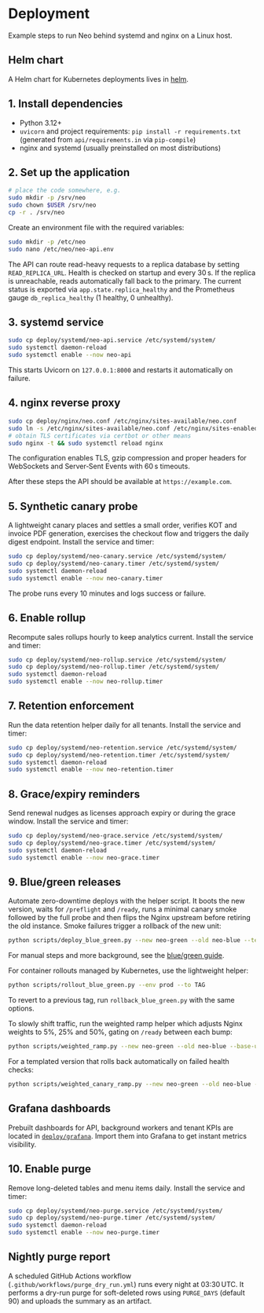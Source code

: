 # Deployment

Example steps to run Neo behind systemd and nginx on a Linux host.
## Helm chart

A Helm chart for Kubernetes deployments lives in [helm](helm/README.md).


## 1. Install dependencies
- Python 3.12+
- `uvicorn` and project requirements: `pip install -r requirements.txt`
  (generated from `api/requirements.in` via `pip-compile`)
- nginx and systemd (usually preinstalled on most distributions)

## 2. Set up the application
```bash
# place the code somewhere, e.g.
sudo mkdir -p /srv/neo
sudo chown $USER /srv/neo
cp -r . /srv/neo
```
Create an environment file with the required variables:
```bash
sudo mkdir -p /etc/neo
sudo nano /etc/neo/neo-api.env
```

The API can route read-heavy requests to a replica database by setting
`READ_REPLICA_URL`. Health is checked on startup and every 30 s. If the
replica is unreachable, reads automatically fall back to the primary. The
current status is exported via `app.state.replica_healthy` and the Prometheus
gauge `db_replica_healthy` (1 healthy, 0 unhealthy).

## 3. systemd service
```bash
sudo cp deploy/systemd/neo-api.service /etc/systemd/system/
sudo systemctl daemon-reload
sudo systemctl enable --now neo-api
```
This starts Uvicorn on `127.0.0.1:8000` and restarts it automatically on failure.

## 4. nginx reverse proxy
```bash
sudo cp deploy/nginx/neo.conf /etc/nginx/sites-available/neo.conf
sudo ln -s /etc/nginx/sites-available/neo.conf /etc/nginx/sites-enabled/
# obtain TLS certificates via certbot or other means
sudo nginx -t && sudo systemctl reload nginx
```
The configuration enables TLS, gzip compression and proper headers for
WebSockets and Server‑Sent Events with 60 s timeouts.

After these steps the API should be available at `https://example.com`.

## 5. Synthetic canary probe
A lightweight canary places and settles a small order, verifies KOT and invoice PDF generation, exercises the checkout flow and triggers the daily digest endpoint. Install the service and timer:

```bash
sudo cp deploy/systemd/neo-canary.service /etc/systemd/system/
sudo cp deploy/systemd/neo-canary.timer /etc/systemd/system/
sudo systemctl daemon-reload
sudo systemctl enable --now neo-canary.timer
```

The probe runs every 10 minutes and logs success or failure.

## 6. Enable rollup
Recompute sales rollups hourly to keep analytics current. Install the service and timer:

```bash
sudo cp deploy/systemd/neo-rollup.service /etc/systemd/system/
sudo cp deploy/systemd/neo-rollup.timer /etc/systemd/system/
sudo systemctl daemon-reload
sudo systemctl enable --now neo-rollup.timer
```


## 7. Retention enforcement
Run the data retention helper daily for all tenants. Install the service and timer:

```bash
sudo cp deploy/systemd/neo-retention.service /etc/systemd/system/
sudo cp deploy/systemd/neo-retention.timer /etc/systemd/system/
sudo systemctl daemon-reload
sudo systemctl enable --now neo-retention.timer
```

## 8. Grace/expiry reminders
Send renewal nudges as licenses approach expiry or during the grace window. Install the service and timer:

```bash
sudo cp deploy/systemd/neo-grace.service /etc/systemd/system/
sudo cp deploy/systemd/neo-grace.timer /etc/systemd/system/
sudo systemctl daemon-reload
sudo systemctl enable --now neo-grace.timer
```

## 9. Blue/green releases
Automate zero-downtime deploys with the helper script. It boots the new
version, waits for `/preflight` and `/ready`, runs a minimal canary smoke
followed by the full probe and then flips the Nginx upstream before retiring
the old instance. Smoke failures trigger a rollback of the new unit:

```bash
python scripts/deploy_blue_green.py --new neo-green --old neo-blue --tenant TENANT --table TABLE --base-url https://example.com
```

For manual steps and more background, see the [blue/green guide](bluegreen/README.md).

For container rollouts managed by Kubernetes, use the lightweight helper:

```bash
python scripts/rollout_blue_green.py --env prod --to TAG
```

To revert to a previous tag, run `rollback_blue_green.py` with the same options.

To slowly shift traffic, run the weighted ramp helper which adjusts Nginx
weights to 5%, 25% and 50%, gating on `/ready` between each bump:

```bash
python scripts/weighted_ramp.py --new neo-green --old neo-blue --base-url https://example.com
```

For a templated version that rolls back automatically on failed health checks:

```bash
python scripts/weighted_canary_ramp.py --new neo-green --old neo-blue --base-url https://example.com
```

## Grafana dashboards

Prebuilt dashboards for API, background workers and tenant KPIs are located in
[`deploy/grafana`](grafana/README.md). Import them into Grafana to get instant
metrics visibility.


## 10. Enable purge
Remove long-deleted tables and menu items daily. Install the service and timer:

```bash
sudo cp deploy/systemd/neo-purge.service /etc/systemd/system/
sudo cp deploy/systemd/neo-purge.timer /etc/systemd/system/
sudo systemctl daemon-reload
sudo systemctl enable --now neo-purge.timer
```

## Nightly purge report
A scheduled GitHub Actions workflow (`.github/workflows/purge_dry_run.yml`) runs every night at 03:30 UTC.
It performs a dry-run purge for soft-deleted rows using `PURGE_DAYS` (default 90) and uploads the summary as an artifact.
